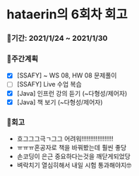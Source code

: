 # hataerin의 6회차 회고

### 🥕기간: 2021/1/24 ~ 2021/1/30
### 🍆주간계획
- [x] [SSAFY] ~ WS 08, HW 08 문제풀이
- [ ] [SSAFY] Live 수업 복습
- [x] [Java] 인프런 강의 듣기 (~다형성/제어자)
- [x] [Java] 책 보기 (~다형성/제어자)
 ### 🥦회고
 - 흐그그그극ㄱ그그 어려워!!!!!!!!!!!!!!!!!!
 - ㅠㅠㅠ혼공자로 책을 바꿔봤는데 훨씬 좋당
 - 손코딩이 은근 중요하다는것을 깨닫게되었당
 - 벼락치기 열심히해서 내일 시험 통과해야지🤓
